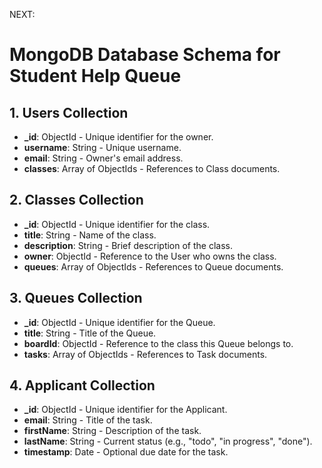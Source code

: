 NEXT:

# MongoDB Database Schema for Student Help Queue

## 1. **Users Collection**

- **\_id**: ObjectId - Unique identifier for the owner.
- **username**: String - Unique username.
- **email**: String - Owner's email address.
- **classes**: Array of ObjectIds - References to Class documents.

## 2. **Classes Collection**

- **\_id**: ObjectId - Unique identifier for the class.
- **title**: String - Name of the class.
- **description**: String - Brief description of the class.
- **owner**: ObjectId - Reference to the User who owns the class.
- **queues**: Array of ObjectIds - References to Queue documents.

## 3. **Queues Collection**

- **\_id**: ObjectId - Unique identifier for the Queue.
- **title**: String - Title of the Queue.
- **boardId**: ObjectId - Reference to the class this Queue belongs to.
- **tasks**: Array of ObjectIds - References to Task documents.

## 4. **Applicant Collection**

- **\_id**: ObjectId - Unique identifier for the Applicant.
- **email**: String - Title of the task.
- **firstName**: String - Description of the task.
- **lastName**: String - Current status (e.g., "todo", "in progress", "done").
- **timestamp**: Date - Optional due date for the task.
